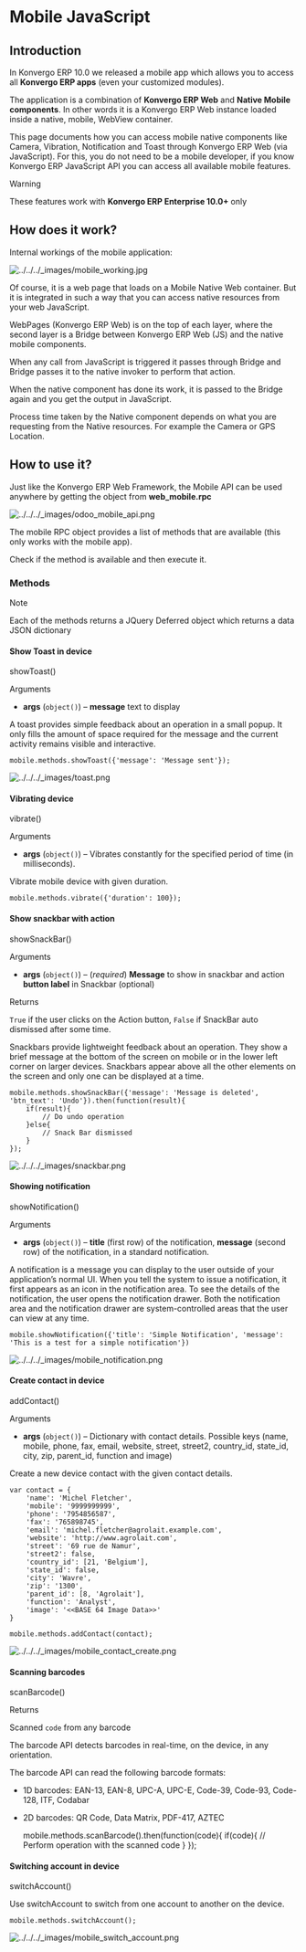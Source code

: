 # Mobile JavaScript

## Introduction

In Konvergo ERP 10.0 we released a mobile app which allows you to access all **Konvergo ERP
apps** (even your customized modules).

The application is a combination of **Konvergo ERP Web** and **Native Mobile
components**. In other words it is a Konvergo ERP Web instance loaded inside a native,
mobile, WebView container.

This page documents how you can access mobile native components like Camera,
Vibration, Notification and Toast through Konvergo ERP Web (via JavaScript). For this,
you do not need to be a mobile developer, if you know Konvergo ERP JavaScript API you
can access all available mobile features.

<div class="alert alert-warning">
<p class="alert-title">
Warning</p><p>These features work with <b>Konvergo ERP Enterprise 10.0+</b> only</p>
</div>

## How does it work?

Internal workings of the mobile application:

![../../../_images/mobile_working.jpg](../../../_images/mobile_working.jpg)

Of course, it is a web page that loads on a Mobile Native Web container. But
it is integrated in such a way that you can access native resources from your
web JavaScript.

WebPages (Konvergo ERP Web) is on the top of each layer, where the second layer is a
Bridge between Konvergo ERP Web (JS) and the native mobile components.

When any call from JavaScript is triggered it passes through Bridge and Bridge
passes it to the native invoker to perform that action.

When the native component has done its work, it is passed to the Bridge again
and you get the output in JavaScript.

Process time taken by the Native component depends on what you are requesting
from the Native resources. For example the Camera or GPS Location.

## How to use it?

Just like the Konvergo ERP Web Framework, the Mobile API can be used anywhere by
getting the object from **web_mobile.rpc**

![../../../_images/odoo_mobile_api.png](../../../_images/odoo_mobile_api.png)

The mobile RPC object provides a list of methods that are available (this only
works with the mobile app).

Check if the method is available and then execute it.

### Methods

<div class="alert alert-primary">
<p class="alert-title">
Note</p><p>Each of the methods returns a JQuery Deferred object which returns
a data JSON dictionary</p>
</div>

#### Show Toast in device

showToast()

    

Arguments

    

  * **args** (`object()`) – **message** text to display

A toast provides simple feedback about an operation in a small popup. It only
fills the amount of space required for the message and the current activity
remains visible and interactive.

    
    
    mobile.methods.showToast({'message': 'Message sent'});
    

![../../../_images/toast.png](../../../_images/toast.png)

#### Vibrating device

vibrate()

    

Arguments

    

  * **args** (`object()`) – Vibrates constantly for the specified period of time (in milliseconds).

Vibrate mobile device with given duration.

    
    
    mobile.methods.vibrate({'duration': 100});
    

#### Show snackbar with action

showSnackBar()

    

Arguments

    

  * **args** (`object()`) – (_required_) **Message** to show in snackbar and action **button label** in Snackbar (optional)

Returns

    

`True` if the user clicks on the Action button, `False` if SnackBar auto
dismissed after some time.

Snackbars provide lightweight feedback about an operation. They show a brief
message at the bottom of the screen on mobile or in the lower left corner on
larger devices. Snackbars appear above all the other elements on the screen
and only one can be displayed at a time.

    
    
    mobile.methods.showSnackBar({'message': 'Message is deleted', 'btn_text': 'Undo'}).then(function(result){
        if(result){
            // Do undo operation
        }else{
            // Snack Bar dismissed
        }
    });
    

![../../../_images/snackbar.png](../../../_images/snackbar.png)

#### Showing notification

showNotification()

    

Arguments

    

  * **args** (`object()`) – **title** (first row) of the notification, **message** (second row) of the notification, in a standard notification.

A notification is a message you can display to the user outside of your
application’s normal UI. When you tell the system to issue a notification, it
first appears as an icon in the notification area. To see the details of the
notification, the user opens the notification drawer. Both the notification
area and the notification drawer are system-controlled areas that the user can
view at any time.

    
    
    mobile.showNotification({'title': 'Simple Notification', 'message': 'This is a test for a simple notification'})
    

![../../../_images/mobile_notification.png](../../../_images/mobile_notification.png)

#### Create contact in device

addContact()

    

Arguments

    

  * **args** (`object()`) – Dictionary with contact details. Possible keys (name, mobile, phone, fax, email, website, street, street2, country_id, state_id, city, zip, parent_id, function and image)

Create a new device contact with the given contact details.

    
    
    var contact = {
        'name': 'Michel Fletcher',
        'mobile': '9999999999',
        'phone': '7954856587',
        'fax': '765898745',
        'email': 'michel.fletcher@agrolait.example.com',
        'website': 'http://www.agrolait.com',
        'street': '69 rue de Namur',
        'street2': false,
        'country_id': [21, 'Belgium'],
        'state_id': false,
        'city': 'Wavre',
        'zip': '1300',
        'parent_id': [8, 'Agrolait'],
        'function': 'Analyst',
        'image': '<<BASE 64 Image Data>>'
    }
    
    mobile.methods.addContact(contact);
    

![../../../_images/mobile_contact_create.png](../../../_images/mobile_contact_create.png)

#### Scanning barcodes

scanBarcode()

    

Returns

    

Scanned `code` from any barcode

The barcode API detects barcodes in real-time, on the device, in any
orientation.

The barcode API can read the following barcode formats:

  * 1D barcodes: EAN-13, EAN-8, UPC-A, UPC-E, Code-39, Code-93, Code-128, ITF, Codabar

  * 2D barcodes: QR Code, Data Matrix, PDF-417, AZTEC

    
    
    mobile.methods.scanBarcode().then(function(code){
        if(code){
            // Perform operation with the scanned code
        }
    });
    

#### Switching account in device

switchAccount()

    

Use switchAccount to switch from one account to another on the device.

    
    
    mobile.methods.switchAccount();
    

![../../../_images/mobile_switch_account.png](../../../_images/mobile_switch_account.png)

